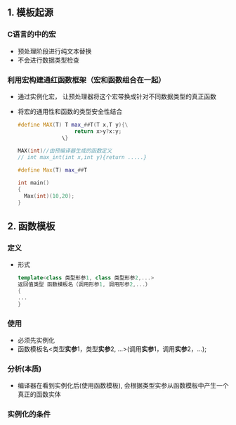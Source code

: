 ## 1. 模板起源

### C语言的中的宏

- 预处理阶段进行纯文本替换
- 不会进行数据类型检查

### 利用宏构建通红函数框架（宏和函数组合在一起）

- 通过实例化宏， 让预处理器将这个宏带换成针对不同数据类型的真正函数

- 将宏的通用性和函数的类型安全性结合

  ```c++
  #define MAX(T) T max_##T(T x,T y){\
  					return x>y?x:y;
  				\}
  				
  MAX(int)//由预编译器生成的函数定义
  // int max_int(int x,int y){return .....}
  
  #define Max(T) max_##T
  
  int main()
  {
  	Max(int)(10,20);
  }
  ```



## 2. 函数模板

### 定义

- 形式

  ```c++
  template<class 类型形参1, class 类型形参2,...>
  返回值类型 函数模板名（调用形参1, 调用形参2,...）
  {
  ...
  }
  ```

  

### 使用

- 必须先实例化
- 函数模板名<类型**实参**1，类型**实参**2, ...>(调用**实参**1，调用**实参**2，...);

### 分析(本质)

- 编译器在看到实例化后(使用函数模板), 会根据类型实参从函数模板中产生一个真正的函数实体

### 实例化的条件

